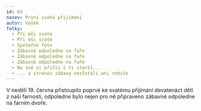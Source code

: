 ```yaml
---
id: 63
nazev: První svaté přijímání
autor: Vašek
fotky:
  - Při mši svaté
  - Při mši svaté
  - Společné foto
  - Zábavné odpoledne na faře
  - Zábavné odpoledne na faře
  - Zábavné odpoledne na faře
  - Na své si přišli i ti starší...
  - ... a stranou zábavy nezůstali ani rodiče
---
```

V neděli 19. června přistoupilo poprvé ke svatému přijímání devatenáct dětí z naší farnosti, odpoledne bylo nejen pro ně připraveno zábavné odpoledne na farním dvoře.<p>
